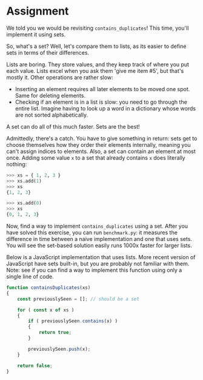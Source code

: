 # Assignment

We told you we would be revisiting `contains_duplicates`! This time, you'll implement it using sets.

So, what's a set? Well, let's compare them to lists, as its easier to define sets in terms of their differences.

Lists are boring. They store values, and they keep track of where you put each value.
Lists excel when you ask them 'give me item #5', but that's mostly it. Other operations are rather slow:

* Inserting an element requires all later elements to be moved one spot. Same for deleting elements.
* Checking if an element is in a list is slow: you need to go through the entire list.
  Imagine having to look up a word in a dictionary whose words are not sorted alphabetically.

A set can do all of this much faster. Sets are the best!

Admittedly, there's a catch. You have to give something in return:
sets get to choose themselves how they order their elements internally,
meaning you can't assign indices to elements.
Also, a set can contain an element at most once. Adding some value `x`
to a set that already contains `x` does literally nothing:

```python
>>> xs = { 1, 2, 3 }
>>> xs.add(1)
>>> xs
{1, 2, 3}

>>> xs.add(0)
>>> xs
{0, 1, 2, 3}
```

Now, find a way to implement `contains_duplicates` using a set.
After you have solved this exercise, you can run `benchmark.py`:
it measures the difference in time between a naive implementation and one that uses sets.
You will see the set-based solution easily runs 1000x faster for larger lists.

Below is a JavaScript implementation that uses lists.
More recent version of JavaScript have sets built-in, but you are probably not familiar with them.
Note: see if you can find a way to implement this function using only a single line of code.

```javascript
function containsDuplicates(xs)
{
    const previouslySeen = []; // should be a set

    for ( const x of xs )
    {
        if ( previouslySeen.contains(x) )
        {
            return true;
        }

        previouslySeen.push(x);
    }

    return false;
}
```
